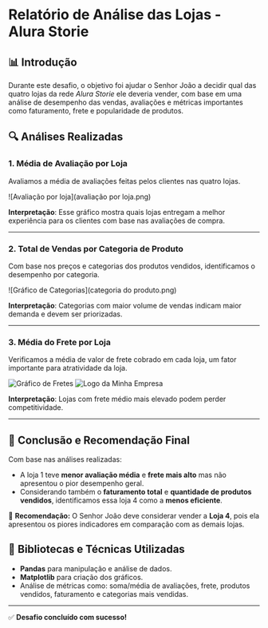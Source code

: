 
# Relatório de Análise das Lojas - Alura Storie

## 📊 Introdução
Durante este desafio, o objetivo foi ajudar o Senhor João a decidir qual das quatro lojas da rede *Alura Storie* ele deveria vender, com base em uma análise de desempenho das vendas, avaliações e métricas importantes como faturamento, frete e popularidade de produtos.

## 🔍 Análises Realizadas

### 1. Média de Avaliação por Loja
Avaliamos a média de avaliações feitas pelos clientes nas quatro lojas.

![Avaliação por loja](avaliação por loja.png)

**Interpretação**: Esse gráfico mostra quais lojas entregam a melhor experiência para os clientes com base nas avaliações de compra.

---

### 2. Total de Vendas por Categoria de Produto
Com base nos preços e categorias dos produtos vendidos, identificamos o desempenho por categoria.

![Gráfico de Categorias](categoria do produto.png)

**Interpretação**: Categorias com maior volume de vendas indicam maior demanda e devem ser priorizadas.

---

### 3. Média do Frete por Loja
Verificamos a média de valor de frete cobrado em cada loja, um fator importante para atratividade da loja.

![Gráfico de Fretes](grafico_fretes.png)
<img src="https://exemplo.com/logo.png" alt="Logo da Minha Empresa">

**Interpretação**: Lojas com frete médio mais elevado podem perder competitividade.

---

## 📌 Conclusão e Recomendação Final
Com base nas análises realizadas:

- A loja 1 teve **menor avaliação média** e **frete mais alto** mas não apresentou o pior desempenho geral.
- Considerando também o **faturamento total** e **quantidade de produtos vendidos**, identificamos essa loja 4 como a **menos eficiente**.

🔽 **Recomendação:** O Senhor João deve considerar vender a **Loja 4**, pois ela apresentou os piores indicadores em comparação com as demais lojas.

## 📁 Bibliotecas e Técnicas Utilizadas
- **Pandas** para manipulação e análise de dados.
- **Matplotlib** para criação dos gráficos.
- Análise de métricas como: soma/média de avaliações, frete, produtos vendidos, faturamento e categorias mais vendidas.

---

✅ **Desafio concluído com sucesso!**

